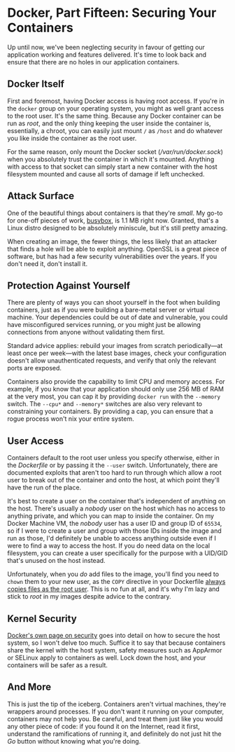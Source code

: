 # Docker, Part Fifteen: Securing Your Containers

Up until now, we've been neglecting security in favour of getting our application working and features delivered. It's time to look back and ensure that there are no holes in our application containers.

## Docker Itself

First and foremost, having Docker access is having root access. If you're in the `docker` group on your operating system, you might as well grant access to the root user. It's the same thing. Because any Docker container can be run as *root*, and the only thing keeping the user inside the container is, essentially, a chroot, you can easily just mount `/` as `/host` and do whatever you like inside the container as the root user.

For the same reason, only mount the Docker socket (*/var/run/docker.sock*) when you absolutely trust the container in which it's mounted. Anything with access to that socket can simply start a new container with the host filesystem mounted and cause all sorts of damage if left unchecked.

## Attack Surface

One of the beautiful things about containers is that they're *small*. My go-to for one-off pieces of work, [busybox][], is 1.1 MB right now. Granted, that's a Linux distro designed to be absolutely miniscule, but it's still pretty amazing.

When creating an image, the fewer things, the less likely that an attacker that finds a hole will be able to exploit anything. OpenSSL is a great piece of software, but has had a few security vulnerabilities over the years. If you don't need it, don't install it.

[busybox]: https://hub.docker.com/_/busybox/

## Protection Against Yourself

There are plenty of ways you can shoot yourself in the foot when building containers, just as if you were building a bare-metal server or virtual machine. Your dependencies could be out of date and vulnerable, you could have misconfigured services running, or you might just be allowing connections from anyone without validating them first.

Standard advice applies: rebuild your images from scratch periodically—at least once per week—with the latest base images, check your configuration doesn't allow unauthenticated requests, and verify that only the relevant ports are exposed.

Containers also provide the capability to limit CPU and memory access. For example, if you know that your application should only use 256 MB of RAM at the very most, you can cap it by providing `docker run` with the `--memory` switch. The `--cpu*` and `--memory*` switches are also very relevant to constraining your containers. By providing a cap, you can ensure that a rogue process won't nix your entire system.

## User Access

Containers default to the root user unless you specify otherwise, either in the *Dockerfile* or by passing it the `--user` switch. Unfortunately, there are documented exploits that aren't too hard to run through which allow a root user to break out of the container and onto the host, at which point they'll have the run of the place.

It's best to create a user on the container that's independent of anything on the host. There's usually a *nobody* user on the host which has no access to anything private, and which you can map to inside the container. On my Docker Machine VM, the *nobody* user has a user ID and group ID of `65534`, so if I were to create a user and group with those IDs inside the image and run as those, I'd definitely be unable to access anything outside even if I were to find a way to access the host. If you do need data on the local filesystem, you can create a user specifically for the purpose with a UID/GID that's unused on the host instead.

Unfortunately, when you *do* add files to the image, you'll find you need to `chown` them to your new user, as the `COPY` directive in your Dockerfile [always copies files as the root user][Docker #6119]. This is no fun at all, and it's why I'm lazy and stick to *root* in my images despite advice to the contrary.

[Docker #6119]: https://github.com/docker/docker/issues/6119

## Kernel Security

[Docker's own page on security][Docker Security] goes into detail on how to secure the host system, so I won't delve too much. Suffice it to say that because containers share the kernel with the host system, safety measures such as AppArmor or SELinux apply to containers as well. Lock down the host, and your containers will be safer as a result.

[Docker Security]: https://docs.docker.com/engine/security/security/

## And More

This is just the tip of the iceberg. Containers aren't virtual machines, they're wrappers around processes. If you don't want it running on your computer, containers may not help you. Be careful, and treat them just like you would any other piece of code: if you found it on the Internet, read it first, understand the ramifications of running it, and definitely do not just hit the *Go* button without knowing what you're doing.
